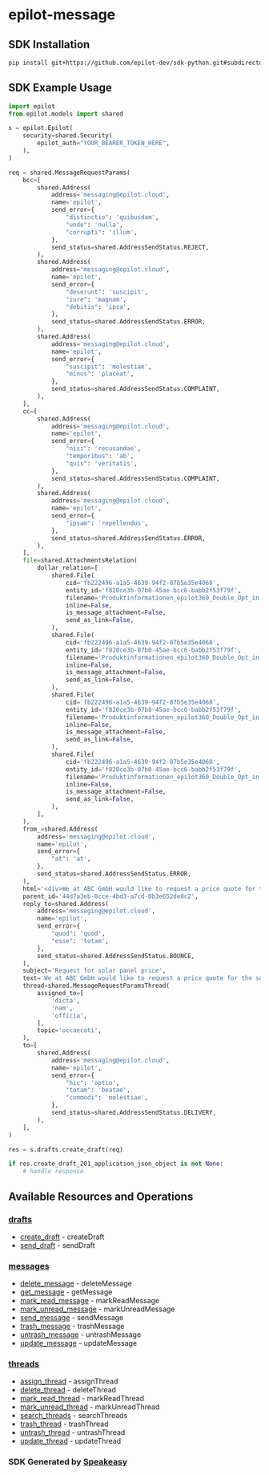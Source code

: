 # epilot-message

<!-- Start SDK Installation -->
## SDK Installation

```bash
pip install git+https://github.com/epilot-dev/sdk-python.git#subdirectory=message
```
<!-- End SDK Installation -->

## SDK Example Usage
<!-- Start SDK Example Usage -->
```python
import epilot
from epilot.models import shared

s = epilot.Epilot(
    security=shared.Security(
        epilot_auth="YOUR_BEARER_TOKEN_HERE",
    ),
)

req = shared.MessageRequestParams(
    bcc=[
        shared.Address(
            address='messaging@epilot.cloud',
            name='epilot',
            send_error={
                "distinctio": 'quibusdam',
                "unde": 'nulla',
                "corrupti": 'illum',
            },
            send_status=shared.AddressSendStatus.REJECT,
        ),
        shared.Address(
            address='messaging@epilot.cloud',
            name='epilot',
            send_error={
                "deserunt": 'suscipit',
                "iure": 'magnam',
                "debitis": 'ipsa',
            },
            send_status=shared.AddressSendStatus.ERROR,
        ),
        shared.Address(
            address='messaging@epilot.cloud',
            name='epilot',
            send_error={
                "suscipit": 'molestiae',
                "minus": 'placeat',
            },
            send_status=shared.AddressSendStatus.COMPLAINT,
        ),
    ],
    cc=[
        shared.Address(
            address='messaging@epilot.cloud',
            name='epilot',
            send_error={
                "nisi": 'recusandae',
                "temporibus": 'ab',
                "quis": 'veritatis',
            },
            send_status=shared.AddressSendStatus.COMPLAINT,
        ),
        shared.Address(
            address='messaging@epilot.cloud',
            name='epilot',
            send_error={
                "ipsam": 'repellendus',
            },
            send_status=shared.AddressSendStatus.ERROR,
        ),
    ],
    file=shared.AttachmentsRelation(
        dollar_relation=[
            shared.File(
                cid='fb222496-a1a5-4639-94f2-07b5e35e4068',
                entity_id='f820ce3b-07b0-45ae-bcc6-babb2f53f79f',
                filename='Produktinformationen_epilot360_Double_Opt_in.pdf',
                inline=False,
                is_message_attachment=False,
                send_as_link=False,
            ),
            shared.File(
                cid='fb222496-a1a5-4639-94f2-07b5e35e4068',
                entity_id='f820ce3b-07b0-45ae-bcc6-babb2f53f79f',
                filename='Produktinformationen_epilot360_Double_Opt_in.pdf',
                inline=False,
                is_message_attachment=False,
                send_as_link=False,
            ),
            shared.File(
                cid='fb222496-a1a5-4639-94f2-07b5e35e4068',
                entity_id='f820ce3b-07b0-45ae-bcc6-babb2f53f79f',
                filename='Produktinformationen_epilot360_Double_Opt_in.pdf',
                inline=False,
                is_message_attachment=False,
                send_as_link=False,
            ),
            shared.File(
                cid='fb222496-a1a5-4639-94f2-07b5e35e4068',
                entity_id='f820ce3b-07b0-45ae-bcc6-babb2f53f79f',
                filename='Produktinformationen_epilot360_Double_Opt_in.pdf',
                inline=False,
                is_message_attachment=False,
                send_as_link=False,
            ),
        ],
    ),
    from_=shared.Address(
        address='messaging@epilot.cloud',
        name='epilot',
        send_error={
            "at": 'at',
        },
        send_status=shared.AddressSendStatus.ERROR,
    ),
    html='<div>We at ABC GmbH would like to request a price quote for the solar panel.</div>',
    parent_id='44d7a3eb-0cce-4bd3-a7cd-0b3e652de0c2',
    reply_to=shared.Address(
        address='messaging@epilot.cloud',
        name='epilot',
        send_error={
            "quod": 'quod',
            "esse": 'totam',
        },
        send_status=shared.AddressSendStatus.BOUNCE,
    ),
    subject='Request for solar panel price',
    text='We at ABC GmbH would like to request a price quote for the solar panel.',
    thread=shared.MessageRequestParamsThread(
        assigned_to=[
            'dicta',
            'nam',
            'officia',
        ],
        topic='occaecati',
    ),
    to=[
        shared.Address(
            address='messaging@epilot.cloud',
            name='epilot',
            send_error={
                "hic": 'optio',
                "totam": 'beatae',
                "commodi": 'molestiae',
            },
            send_status=shared.AddressSendStatus.DELIVERY,
        ),
    ],
)

res = s.drafts.create_draft(req)

if res.create_draft_201_application_json_object is not None:
    # handle response
```
<!-- End SDK Example Usage -->

<!-- Start SDK Available Operations -->
## Available Resources and Operations


### [drafts](docs/drafts/README.md)

* [create_draft](docs/drafts/README.md#create_draft) - createDraft
* [send_draft](docs/drafts/README.md#send_draft) - sendDraft

### [messages](docs/messages/README.md)

* [delete_message](docs/messages/README.md#delete_message) - deleteMessage
* [get_message](docs/messages/README.md#get_message) - getMessage
* [mark_read_message](docs/messages/README.md#mark_read_message) - markReadMessage
* [mark_unread_message](docs/messages/README.md#mark_unread_message) - markUnreadMessage
* [send_message](docs/messages/README.md#send_message) - sendMessage
* [trash_message](docs/messages/README.md#trash_message) - trashMessage
* [untrash_message](docs/messages/README.md#untrash_message) - untrashMessage
* [update_message](docs/messages/README.md#update_message) - updateMessage

### [threads](docs/threads/README.md)

* [assign_thread](docs/threads/README.md#assign_thread) - assignThread
* [delete_thread](docs/threads/README.md#delete_thread) - deleteThread
* [mark_read_thread](docs/threads/README.md#mark_read_thread) - markReadThread
* [mark_unread_thread](docs/threads/README.md#mark_unread_thread) - markUnreadThread
* [search_threads](docs/threads/README.md#search_threads) - searchThreads
* [trash_thread](docs/threads/README.md#trash_thread) - trashThread
* [untrash_thread](docs/threads/README.md#untrash_thread) - untrashThread
* [update_thread](docs/threads/README.md#update_thread) - updateThread
<!-- End SDK Available Operations -->

### SDK Generated by [Speakeasy](https://docs.speakeasyapi.dev/docs/using-speakeasy/client-sdks)
